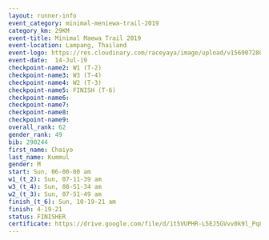 ```yaml
---
layout: runner-info 
event_category: minimal-meniewa-trail-2019 
category_km: 29KM 
event-title: Minimal Maewa Trail 2019 
event-location: Lampang, Thailand 
event-logo: https://res.cloudinary.com/raceyaya/image/upload/v1569072805/logo/minimal-trail_ktnvsp.jpg 
event-date:  14-Jul-19 
checkpoint-name2: W1 (T-2) 
checkpoint-name3: W3 (T-4) 
checkpoint-name4: W2 (T-3) 
checkpoint-name5: FINISH (T-6) 
checkpoint-name6: 
checkpoint-name7: 
checkpoint-name8: 
checkpoint-name9: 
overall_rank: 62
gender_rank: 49
bib: 290244
first_name: Chaiyo
last_name: Kummul
gender: M
start: Sun, 06-00-00 am
w1_(t_2): Sun, 07-11-39 am
w3_(t_4): Sun, 08-51-34 am
w2_(t_3): Sun, 07-51-49 am
finish_(t_6): Sun, 10-19-21 am
finish: 4-19-21
status: FINISHER
certificate: https://drive.google.com/file/d/1t5VUPHR-L5EJ5GVvv0k9l_Pq8UaclfLe/view?usp=sharing
---
```


